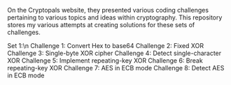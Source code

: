 On the Cryptopals website, they presented various coding challenges pertaining to various topics and ideas within cryptography. 
This repository stores my various attempts at creating solutions for these sets of challenges.

Set 1:\n
Challenge 1: Convert Hex to base64
Challenge 2: Fixed XOR
Challenge 3: Single-byte XOR cipher
Challenge 4: Detect single-character XOR
Challenge 5: Implement repeating-key XOR
Challenge 6: Break repeating-key XOR
Challenge 7: AES in ECB mode
Challenge 8: Detect AES in ECB mode

